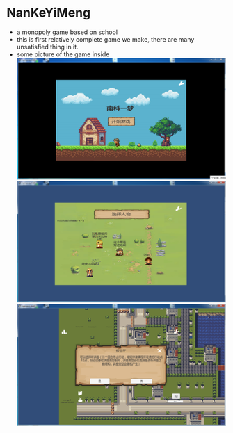# NanKeYiMeng
- a monopoly game based on school
- this is first relatively complete game we make, there are many unsatisfied thing in it.
- some picture of the game inside
![](https://github.com/11610428/NanKeYiMeng/blob/master/image/1.png)
![](https://github.com/11610428/NanKeYiMeng/blob/master/image/2.png)
![](https://github.com/11610428/NanKeYiMeng/blob/master/image/3.png)
